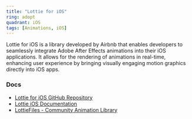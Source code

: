 ```yaml
---
title: "Lottie for iOS"
ring: adopt
quadrant: iOS
tags: [Animations, iOS]
---
```


Lottie for iOS is a library developed by Airbnb that enables developers to seamlessly integrate Adobe After Effects animations into their iOS applications. It allows for the rendering of animations in real-time, enhancing user experience by bringing visually engaging motion graphics directly into iOS apps.

### Docs

- [Lottie for iOS GitHub Repository](https://github.com/airbnb/lottie-ios)
- [Lottie iOS Documentation](http://airbnb.io/lottie/#/ios)
- [LottieFiles - Community Animation Library](https://lottiefiles.com/)
